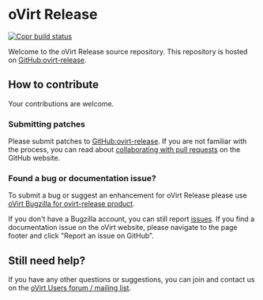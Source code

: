 # oVirt Release
[![Copr build status](https://copr.fedorainfracloud.org/coprs/ovirt/ovirt-4.4-snapshot/package/ovirt-release44/status_image/last_build.png)](https://copr.fedorainfracloud.org/coprs/ovirt/ovirt-4.4-snapshot/package/ovirt-release44/)

Welcome to the oVirt Release source repository. This repository is hosted on [GitHub:ovirt-release](https://github.com/oVirt/ovirt-release).

## How to contribute

Your contributions are welcome.

### Submitting patches

Please submit patches to [GitHub:ovirt-release](https://github.com/oVirt/ovirt-release). If you are not familiar with the process, you can read about [collaborating with pull requests](https://docs.github.com/en/pull-requests/collaborating-with-pull-requests/proposing-changes-to-your-work-with-pull-requests) on the GitHub website.

### Found a bug or documentation issue?

To submit a bug or suggest an enhancement for oVirt Release please use [oVirt Bugzilla for ovirt-release product](https://bugzilla.redhat.com/enter_bug.cgi?product=ovirt-release).

If you don't have a Bugzilla account, you can still report [issues](https://github.com/oVirt/ovirt-release/issues). If you find a documentation issue on the oVirt website, please navigate to the page footer and click "Report an issue on GitHub".

## Still need help?

If you have any other questions or suggestions, you can join and contact us on the [oVirt Users forum / mailing list](https://lists.ovirt.org/admin/lists/users.ovirt.org/).
